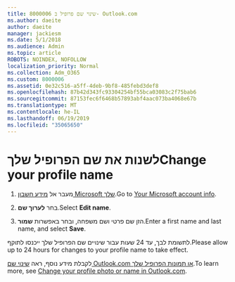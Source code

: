 ```yaml
---
title: 8000006 שינוי שם פרופיל ב- Outlook.com
ms.author: daeite
author: daeite
manager: jackiesm
ms.date: 5/1/2018
ms.audience: Admin
ms.topic: article
ROBOTS: NOINDEX, NOFOLLOW
localization_priority: Normal
ms.collection: Adm_O365
ms.custom: 8000006
ms.assetid: 0e32c516-a5ff-4deb-9bf8-485febd3def8
ms.openlocfilehash: 87b42d343fc93304254bf55bca03083c2f75bab6
ms.sourcegitcommit: 87153fec6f6468b57893abf4aac073ba4068e67b
ms.translationtype: MT
ms.contentlocale: he-IL
ms.lasthandoff: 06/19/2019
ms.locfileid: "35065650"
---
```

# <a name="change-your-profile-name"></a><span data-ttu-id="e3928-102">לשנות את שם הפרופיל שלך</span><span class="sxs-lookup"><span data-stu-id="e3928-102">Change your profile name</span></span>

1. <span data-ttu-id="e3928-103">מעבר אל [מידע חשבון Microsoft שלך](https://go.microsoft.com/fwlink/p/?linkid=860841).</span><span class="sxs-lookup"><span data-stu-id="e3928-103">Go to [Your Microsoft account info](https://go.microsoft.com/fwlink/p/?linkid=860841).</span></span>
    
2. <span data-ttu-id="e3928-104">בחר **לערוך שם**.</span><span class="sxs-lookup"><span data-stu-id="e3928-104">Select **Edit name**.</span></span> 
    
3. <span data-ttu-id="e3928-105">הזן שם פרטי ושם משפחה, ובחר באפשרות **שמור**.</span><span class="sxs-lookup"><span data-stu-id="e3928-105">Enter a first name and last name, and select **Save**.</span></span> 
    
<span data-ttu-id="e3928-106">לתשומת לבך, עד 24 שעות עבור שינויים שם הפרופיל שלך ייכנסו לתוקף.</span><span class="sxs-lookup"><span data-stu-id="e3928-106">Please allow up to 24 hours for changes to your profile name to take effect.</span></span>
  
<span data-ttu-id="e3928-107">לקבלת מידע נוסף, ראה [שינוי שם Outlook.com או תמונות הפרופיל שלך](https://go.microsoft.com/fwlink/?linkid=873110).</span><span class="sxs-lookup"><span data-stu-id="e3928-107">To learn more, see [Change your profile photo or name in Outlook.com](https://go.microsoft.com/fwlink/?linkid=873110).</span></span>
  

